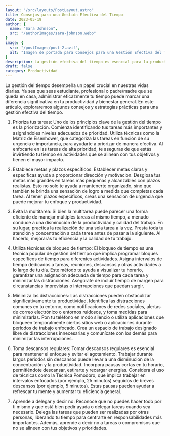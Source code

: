```yaml
---
layout: "/src/layouts/PostLayout.astro"
title: Consejos para una Gestión Efectiva del Tiempo
date: 2023-05-19
author: {
  name: "Sara Johnson",
  src: "/authorImages/sara-johnson.webp"
}
image: {
  src: "/postImages/post-2.avif",
  alt: "Imagen de portada para Consejos para una Gestión Efectiva del Tiempo",
}
description: La gestión efectiva del tiempo es esencial para la productividad y la reducción del estrés. Al implementar ciertas estrategias y técnicas, puedes aprovechar al máximo tu tiempo y lograr tus objetivos de manera eficiente.
draft: false
category: Productividad
---
```


La gestión del tiempo desempeña un papel crucial en nuestras vidas diarias. Ya sea que seas estudiante, profesional o padre/madre que se queda en casa, administrar eficazmente tu tiempo puede marcar una diferencia significativa en tu productividad y bienestar general. En este artículo, exploraremos algunos consejos y estrategias prácticas para una gestión efectiva del tiempo.

1. Prioriza tus tareas:
Uno de los principios clave de la gestión del tiempo es la priorización. Comienza identificando tus tareas más importantes y asignándoles niveles adecuados de prioridad. Utiliza técnicas como la Matriz de Eisenhower, que categoriza las tareas en función de su urgencia e importancia, para ayudarte a priorizar de manera efectiva. Al enfocarte en las tareas de alta prioridad, te aseguras de que estás invirtiendo tu tiempo en actividades que se alinean con tus objetivos y tienen el mayor impacto.

2. Establece metas y plazos específicos:
Establecer metas claras y específicas ayuda a proporcionar dirección y motivación. Desglosa tus metas más grandes en tareas más pequeñas y alcanzables con plazos realistas. Esto no solo te ayuda a mantenerte organizado, sino que también te brinda una sensación de logro a medida que completas cada tarea. Al tener plazos específicos, creas una sensación de urgencia que puede mejorar tu enfoque y productividad.

3. Evita la multitarea:
Si bien la multitarea puede parecer una forma eficiente de manejar múltiples tareas al mismo tiempo, a menudo conduce a una disminución de la productividad y calidad del trabajo. En su lugar, practica la realización de una sola tarea a la vez. Presta toda tu atención y concentración a cada tarea antes de pasar a la siguiente. Al hacerlo, mejorarás tu eficiencia y la calidad de tu trabajo.

4. Utiliza técnicas de bloqueo de tiempo:
El bloqueo de tiempo es una técnica popular de gestión del tiempo que implica programar bloques específicos de tiempo para diferentes actividades. Asigna intervalos de tiempo dedicados a tareas, reuniones, descansos y otras actividades a lo largo de tu día. Este método te ayuda a visualizar tu horario, garantizar una asignación adecuada de tiempo para cada tarea y minimizar las distracciones. Asegúrate de incluir tiempo de margen para circunstancias imprevistas o interrupciones que puedan surgir.

5. Minimiza las distracciones:
Las distracciones pueden obstaculizar significativamente tu productividad. Identifica las distracciones comunes en tu entorno, como notificaciones de redes sociales, alertas de correo electrónico o entornos ruidosos, y toma medidas para minimizarlas. Pon tu teléfono en modo silencio o utiliza aplicaciones que bloqueen temporalmente ciertos sitios web o aplicaciones durante períodos de trabajo enfocado. Crea un espacio de trabajo designado libre de distracciones innecesarias y comunícate con los demás para minimizar las interrupciones.

6. Toma descansos regulares:
Tomar descansos regulares es esencial para mantener el enfoque y evitar el agotamiento. Trabajar durante largos períodos sin descansos puede llevar a una disminución de la concentración y la productividad. Incorpora pausas cortas en tu horario, permitiéndote descansar, estirarte y recargar energías. Considera el uso de técnicas como la Técnica Pomodoro, que implica trabajar en intervalos enfocados (por ejemplo, 25 minutos) seguidos de breves descansos (por ejemplo, 5 minutos). Estas pausas pueden ayudar a refrescar tu mente y aumentar tu eficiencia general.

7. Aprende a delegar y decir no:
Reconoce que no puedes hacer todo por ti mismo y que está bien pedir ayuda o delegar tareas cuando sea necesario. Delega las tareas que pueden ser realizadas por otras personas, liberando tu tiempo para centrarte en responsabilidades más importantes. Además, aprende a decir no a tareas o compromisos que no se alineen con tus objetivos y prioridades.
